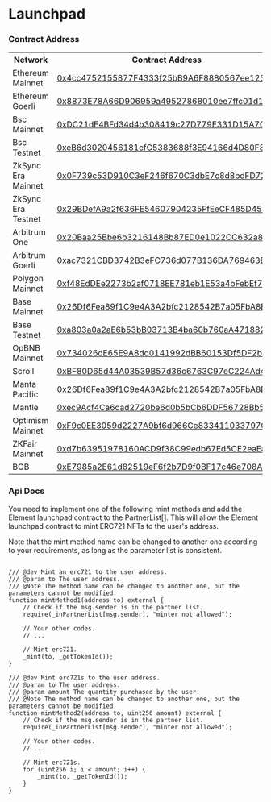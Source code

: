 # Launchpad

### Contract Address

  <table>
  <tr>
  <th>Network</th>
  <th>Contract Address</th>
  </tr>

  <tr><td>Ethereum Mainnet</td><td>
    <a href="https://etherscan.io/address/0x4cc4752155877f4333f25bb9a6f8880567ee1231#code">0x4cc4752155877F4333f25bB9A6F8880567ee1231</a>
  </td></tr>

  <tr><td>Ethereum Goerli</td><td>
  <a href="https://goerli.etherscan.io/address/0x8873e78a66d906959a49527868010ee7ffc01d12#code">0x8873E78A66D906959a49527868010ee7ffc01d12</a>
  </td></tr>

  <tr><td>Bsc Mainnet</td><td>
    <a href="https://bscscan.com/address/0xdc21de4bfd34d4b308419c27d779e331d15a7064#code">0xDC21dE4BFd34d4b308419c27D779E331D15A7064</a>
  </td></tr>

  <tr><td>Bsc Testnet</td><td>
  <a href="https://testnet.bscscan.com/address/0xeb6d3020456181cfc5383688f3e94166d4d80f84#code">0xeB6d3020456181cfC5383688f3E94166d4D80F84</a>
  </td></tr>

  <tr><td>ZkSync Era Mainnet</td><td>
    <a href="https://explorer.zksync.io/address/0x0F739c53D910C3eF246f670C3dbE7c8d8bdFD72b#contract">0x0F739c53D910C3eF246f670C3dbE7c8d8bdFD72b</a>
  </td></tr>

  <tr><td>ZkSync Era Testnet</td><td>
    <a href="https://goerli.explorer.zksync.io/address/0x29BDefA9a2f636FE54607904235FfEeCF485D45F#contract">0x29BDefA9a2f636FE54607904235FfEeCF485D45F</a>
  </td></tr>

  <tr><td>Arbitrum One</td><td>
    <a href="https://arbiscan.io/address/0x20Baa25Bbe6b3216148Bb87ED0e1022CC632a80E#code">0x20Baa25Bbe6b3216148Bb87ED0e1022CC632a80E</a>
  </td></tr>

  <tr><td>Arbitrum Goerli</td><td>
    <a href="https://goerli.arbiscan.io/address/0xac7321CBD3742B3eFC736d077B136DA769463B9D#code">0xac7321CBD3742B3eFC736d077B136DA769463B9D</a>
  </td></tr>

  <tr><td>Polygon Mainnet</td><td>
    <a href="https://polygonscan.com/address/0xf48EdDEe2273b2af0718EE781eb1E53a4bFebEf7">0xf48EdDEe2273b2af0718EE781eb1E53a4bFebEf7</a>
  </td></tr>

  <tr><td>Base Mainnet</td><td>
    <a href="https://basescan.org/address/0x26Df6Fea89f1C9e4A3A2bfc2128542B7a05FbA8E#code">0x26Df6Fea89f1C9e4A3A2bfc2128542B7a05FbA8E</a>
  </td></tr>

  <tr><td>Base Testnet</td><td>
    <a href="https://goerli.basescan.org/address/0xa803a0a2aE6b53bB03713B4ba60b760aA4718825#code">0xa803a0a2aE6b53bB03713B4ba60b760aA4718825</a>
  </td></tr>

  <tr><td>OpBNB Mainnet</td><td>
    <a href="https://mainnet.opbnbscan.com/address/0x734026dE65E9A8dd0141992dBB60153Df5DF2b57?p=1&tab=Contract">0x734026dE65E9A8dd0141992dBB60153Df5DF2b57</a>
  </td></tr>

  <tr><td>Scroll</td><td>
    <a href="https://scrollscan.com/address/0xBF80D65d44A03539B57d36c6763C97eC224Ad4ac">0xBF80D65d44A03539B57d36c6763C97eC224Ad4ac</a>
  </td></tr>

  <tr><td>Manta Pacific</td><td>
    <a href="https://pacific-explorer.manta.network/address/0x26Df6Fea89f1C9e4A3A2bfc2128542B7a05FbA8E/contracts#address-tabs">0x26Df6Fea89f1C9e4A3A2bfc2128542B7a05FbA8E</a>
  </td></tr>

  <tr><td>Mantle</td><td>
    <a href="https://explorer.mantle.xyz/address/0xec9Acf4Ca6dad2720be6d0b5bCb6DDF56728Bb57/contracts#address-tabs">0xec9Acf4Ca6dad2720be6d0b5bCb6DDF56728Bb57</a>
  </td></tr>

  <tr><td>Optimism Mainnet</td><td>
    <a href="https://optimistic.etherscan.io/address/0xF9c0EE3059d2227A9bf6d966Ce833411033797C0#code">0xF9c0EE3059d2227A9bf6d966Ce833411033797C0</a>
  </td></tr>

  <tr><td>ZKFair Mainnet</td><td>
    <a href="https://scan.zkfair.io/address/0xd7b63951978160ACD9f38C99edb67Ed5CE2eaEa1">0xd7b63951978160ACD9f38C99edb67Ed5CE2eaEa1</a>
  </td></tr>

  <tr><td>BOB</td><td>
    <a href="https://explorer.gobob.xyz/address/0xE7985a2E61d82519eF6f2b7D9f0BF17c46e708A1?tab=contract">0xE7985a2E61d82519eF6f2b7D9f0BF17c46e708A1</a>
  </td></tr>
  
  </table>

### Api Docs

You need to implement one of the following mint methods and add the Element launchpad contract to the PartnerList[]. This will allow the Element launchpad contract to mint ERC721 NFTs to the user's address.

Note that the mint method name can be changed to another one according to your requirements, as long as the parameter list is consistent.

```solidity

/// @dev Mint an erc721 to the user address.
/// @param to The user address.
/// @Note The method name can be changed to another one, but the parameters cannot be modified.
function mintMethod1(address to) external {
    // Check if the msg.sender is in the partner list.
    require(_inPartnerList[msg.sender], "minter not allowed");
    
    // Your other codes.
    // ...
    
    // Mint erc721.
    _mint(to, _getTokenId());
}

/// @dev Mint erc721s to the user address.
/// @param to The user address.
/// @param amount The quantity purchased by the user.
/// @Note The method name can be changed to another one, but the parameters cannot be modified.
function mintMethod2(address to, uint256 amount) external {
    // Check if the msg.sender is in the partner list.
    require(_inPartnerList[msg.sender], "minter not allowed");

    // Your other codes.
    // ...

    // Mint erc721s.
    for (uint256 i; i < amount; i++) {
        _mint(to, _getTokenId());
    }
}

```
